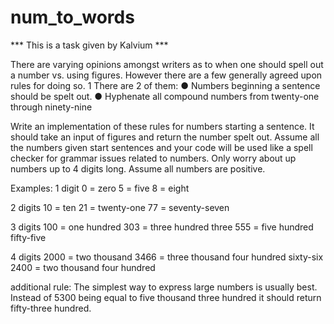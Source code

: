 # num_to_words
*** This is a task given by Kalvium ***

There are varying opinions amongst writers as to when one should
spell out a number vs. using figures. However there are a few
generally agreed upon rules for doing so. 1 There are 2 of them:
● Numbers beginning a sentence should be spelt out.
● Hyphenate all compound numbers from twenty-one through ninety-nine

Write an implementation of these rules for numbers starting a
sentence. It should take an input of figures and return the number
spelt out. Assume all the numbers given start sentences and your
code will be used like a spell checker for grammar issues related to
numbers. Only worry about up numbers up to 4 digits long. Assume all
numbers are positive.

Examples:
1 digit
0 = zero
5 = five
8 = eight

2 digits
10 = ten
21 = twenty-one
77 = seventy-seven

3 digits
100 = one hundred
303 = three hundred three
555 = five hundred fifty-five

4 digits
2000 = two thousand
3466 = three thousand four hundred sixty-six
2400 = two thousand four hundred

additional rule: The simplest way to express large numbers is
usually best. Instead of 5300 being equal to five thousand three
hundred it should return fifty-three hundred.
